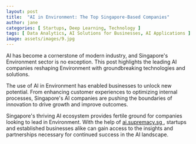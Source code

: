 ```yaml
---
layout: post
title:  "AI in Environment: The Top Singapore-Based Companies"
author: jane
categories: [ Startups, Deep Learning, Technology ]
tags: [ Data Analytics, AI Solutions for Businesses, AI Applications ]
image: assets/images/9.jpg
---
```


AI has become a cornerstone of modern industry, and Singapore's Environment sector is no exception. This post highlights the leading AI companies reshaping Environment with groundbreaking technologies and solutions.

The use of AI in Environment has enabled businesses to unlock new potential. From enhancing customer experiences to optimizing internal processes, Singapore's AI companies are pushing the boundaries of innovation to drive growth and improve outcomes.

Singapore's thriving AI ecosystem provides fertile ground for companies looking to lead in Environment. With the help of <a href="https://ai.supremacy.sg" target="_blank"> ai.supremacy.sg </a>, startups and established businesses alike can gain access to the insights and partnerships necessary for continued success in the AI landscape.
